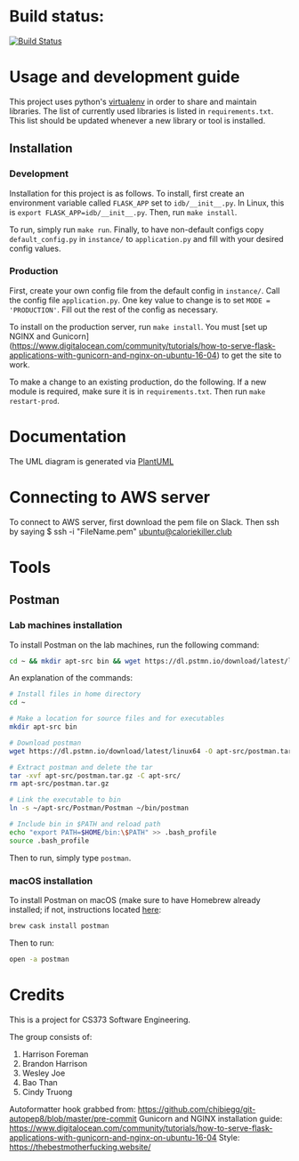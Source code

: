 # Build status:
[![Build Status](https://travis-ci.org/hrfofut/idb.svg?branch=master)](https://travis-ci.org/hrfofut/idb)

# Usage and development guide
This project uses python's [virtualenv](https://virtualenv.pypa.io/en/stable/userguide/)
in order to share and maintain libraries.  The list of currently used libraries is listed
in `requirements.txt`.  This list should be updated whenever a new library or tool is
installed.

## Installation
### Development
Installation for this project is as follows.  To install, first create an environment variable
called `FLASK_APP` set to `idb/__init__.py`.  In Linux, this is `export FLASK_APP=idb/__init__.py`.
Then, run `make install`.

To run, simply run `make run`.  Finally, to have non-default configs copy `default_config.py`
in `instance/` to `application.py` and fill with your desired config values.

### Production
First, create your own config file from the default config in `instance/`.  Call the config file
`application.py`.  One key value to change is to set `MODE = 'PRODUCTION'`.  Fill out the rest of
the config as necessary.

To install on the production server, run `make install`.  You must [set up NGINX and Gunicorn]
(https://www.digitalocean.com/community/tutorials/how-to-serve-flask-applications-with-gunicorn-and-nginx-on-ubuntu-16-04) to get the site to work.

To make a change to an existing production, do the following.  If a new module is required,
make sure it is in `requirements.txt`.  Then run `make restart-prod`.

# Documentation
The UML diagram is generated via [PlantUML](http://plantuml.com/)

# Connecting to AWS server
To connect to AWS server, first download the pem file on Slack. Then ssh by saying 
$ ssh -i "FileName.pem" ubuntu@caloriekiller.club 

# Tools
## Postman

### Lab machines installation
To install Postman on the lab machines, run the following command:
```bash
cd ~ && mkdir apt-src bin && wget https://dl.pstmn.io/download/latest/linux64 -O apt-src/postman.tar.gz && tar -xvf apt-src/postman.tar.gz -C apt-src/ && rm apt-src/postman.tar.gz && ln -s ~/apt-src/Postman/Postman ~/bin/postman && echo "export PATH=$HOME/bin:\$PATH" >> .bash_profile && source .bash_profile
```

An explanation of the commands:

```bash
# Install files in home directory
cd ~

# Make a location for source files and for executables
mkdir apt-src bin

# Download postman
wget https://dl.pstmn.io/download/latest/linux64 -O apt-src/postman.tar.gz

# Extract postman and delete the tar
tar -xvf apt-src/postman.tar.gz -C apt-src/
rm apt-src/postman.tar.gz

# Link the executable to bin
ln -s ~/apt-src/Postman/Postman ~/bin/postman

# Include bin in $PATH and reload path
echo "export PATH=$HOME/bin:\$PATH" >> .bash_profile
source .bash_profile
```

Then to run, simply type `postman`.

### macOS installation
To install Postman on macOS (make sure to have Homebrew already installed; if not, instructions located [here](https://brew.sh):
```bash
brew cask install postman
```

Then to run:
```bash
open -a postman
```

# Credits
This is a project for CS373 Software Engineering.

The group consists of:
1. Harrison Foreman
2. Brandon Harrison
3. Wesley Joe
4. Bao Than
5. Cindy Truong

Autoformatter hook grabbed from: https://github.com/chibiegg/git-autopep8/blob/master/pre-commit
Gunicorn and NGINX installation guide: https://www.digitalocean.com/community/tutorials/how-to-serve-flask-applications-with-gunicorn-and-nginx-on-ubuntu-16-04
Style: https://thebestmotherfucking.website/
